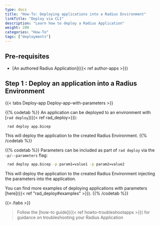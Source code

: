 ```yaml
---
type: docs
title: "How-To: Deploying applications into a Radius Environment"
linkTitle: "Deploy via CLI"
description: "Learn how to deploy a Radius Application"
weight: 200
categories: "How-To"
tags: ["deployments"]
---
```


## Pre-requisites

- [An authored Radius Application]({{< ref author-apps >}})

## Step 1 : Deploy an application into a Radius Environment

{{< tabs Deploy-app Deploy-app-with-parameters >}}

{{% codetab %}}
An application can be deployed to an environment with [`rad deploy`]({{< ref rad_deploy>}}):

```bash
 rad deploy app.bicep
 ```

 This will deploy the application to the created Radius Environment.
 {{% /codetab %}}

 {{% codetab %}}
Parameters can be included as part of `rad deploy` via the `-p/--parameters` flag:

```bash
 rad deploy app.bicep -p param1=value1 -p param2=value2
 ```

 This will deploy the application to the created Radius Environment injecting the parameters into the application.

 You can find more examples of deploying applications with parameters [here]({{< ref "rad_deploy#examples" >}}).
 {{% /codetab %}}

 {{< /tabs >}}

 > Follow the [how-to guide]({{< ref howto-troubleshootapps >}}) for guidance on troubleshooting your Radius Application
